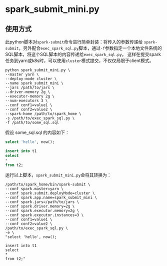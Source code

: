 # spark_submit_mini.py
## 使用方式
此python脚本对`spark-submit`命令进行简单封装：将传入的参数传递给
`spark-submit`，另外配合`exec_spark_sql.py`脚本，通过`-f`参数指定一个本地文件系统的SQL脚本，将这个SQL脚本的内容传递给`exec_spark_sql.py`。
这样在提交spark任务到yarn或k8s时，可以使用`cluster`模式提交，不仅仅局限于client模式。


```shell
python spark_submit_mini.py \
--master yarn \
--deploy-mode cluster \
--name spark_submit_mini \
--jars /path/to/jars \
--driver-memory 2g \
--executor-memory 2g \
--num-executors 3 \
--conf conf1=value1 \
--conf conf2=value2 \
--spark-home /path/to/spark_home \
-s /path/to/exec_spark_sql.py \
-f /path/to/some_sql.sql 
```

假设 some_sql.sql 的内容如下：
```sql
select 'hello', now();

insert into t1
select
*
from t2;
```
运行以上脚本，`spark_submit_mini.py`会将其转换为：
```shell
/path/to/spark_home/bin/spark-submit \
--conf spark.master=yarn \
--conf spark.submit.deployMode=cluster \
--conf spark.app.name=spark_submit_mini \
--conf spark.jars=/path/to/jars \
--conf spark.driver.memory=2g \
--conf spark.executor.memory=2g \
--conf spark.executor.instances=3 \
--conf conf1=value1 \
--conf conf2=value2 \
/path/to/exec_spark_sql.py \
-e \
"select 'hello', now();

insert into t1
select
*
from t2;"
```
